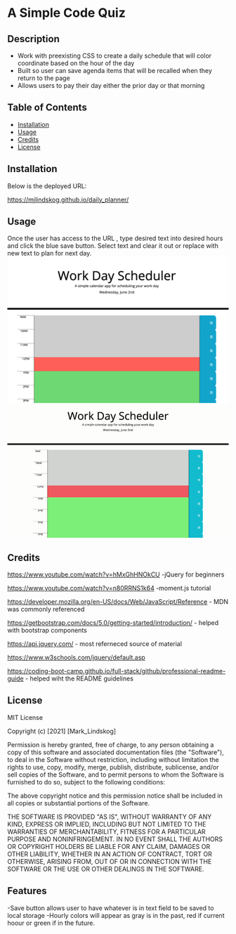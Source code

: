# A Simple Code Quiz

## Description

- Work with preexisting CSS to create a daily schedule that will color coordinate based on the hour of the day
- Built so user can save agenda items that will be recalled when they return to the page
- Allows users to pay their day either the prior day or that morning

## Table of Contents

- [Installation](#installation)
- [Usage](#usage)
- [Credits](#credits)
- [License](#license)

## Installation

Below is the deployed URL:

https://mjlindskog.github.io/daily_planner/

## Usage

Once the user has access to the URL , type desired text into desired hours and click the blue save button. Select text and clear it out or replace with new text to plan for next day.
![screenshot of 9-5 hourly scheduler](assets/img/Screenshot_daily_planner.png) ![GIF showing start screen and first question](/assets/img/Work_Day_Scheduler.gif)

## Credits

https://www.youtube.com/watch?v=hMxGhHNOkCU -jQuery for beginners

https://www.youtube.com/watch?v=n80RRNS1k64 -moment.js tutorial

https://developer.mozilla.org/en-US/docs/Web/JavaScript/Reference - MDN was commonly referenced

https://getbootstrap.com/docs/5.0/getting-started/introduction/ - helped with bootstrap components

https://api.jquery.com/ - most referneced source of material

https://www.w3schools.com/jquery/default.asp

https://coding-boot-camp.github.io/full-stack/github/professional-readme-guide - helped wiht the README guidelines

## License

MIT License

Copyright (c) [2021] [Mark_Lindskog]

Permission is hereby granted, free of charge, to any person obtaining a copy
of this software and associated documentation files (the "Software"), to deal
in the Software without restriction, including without limitation the rights
to use, copy, modify, merge, publish, distribute, sublicense, and/or sell
copies of the Software, and to permit persons to whom the Software is
furnished to do so, subject to the following conditions:

The above copyright notice and this permission notice shall be included in all
copies or substantial portions of the Software.

THE SOFTWARE IS PROVIDED "AS IS", WITHOUT WARRANTY OF ANY KIND, EXPRESS OR
IMPLIED, INCLUDING BUT NOT LIMITED TO THE WARRANTIES OF MERCHANTABILITY,
FITNESS FOR A PARTICULAR PURPOSE AND NONINFRINGEMENT. IN NO EVENT SHALL THE
AUTHORS OR COPYRIGHT HOLDERS BE LIABLE FOR ANY CLAIM, DAMAGES OR OTHER
LIABILITY, WHETHER IN AN ACTION OF CONTRACT, TORT OR OTHERWISE, ARISING FROM,
OUT OF OR IN CONNECTION WITH THE SOFTWARE OR THE USE OR OTHER DEALINGS IN THE
SOFTWARE.

## Features

-Save button allows user to have whatever is in text field to be saved to local storage
-Hourly colors will appear as gray is in the past, red if current hoour or green if in the future.
